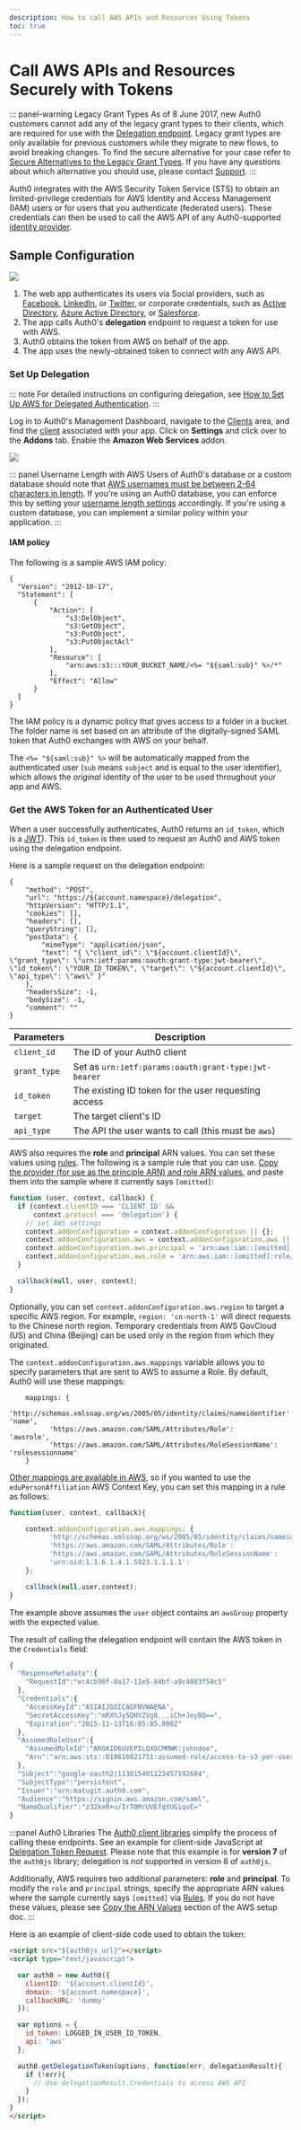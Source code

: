 ```yaml
---
description: How to call AWS APIs and Resources Using Tokens
toc: true
---
```


# Call AWS APIs and Resources Securely with Tokens

::: panel-warning Legacy Grant Types
As of 8 June 2017, new Auth0 customers cannot add any of the legacy grant types to their clients, which are required for use with the [Delegation endpoint](/api/authentication#get-token-info). Legacy grant types are only available for previous customers while they migrate to new flows, to avoid breaking changes. To find the secure alternative for your case refer to [Secure Alternatives to the Legacy Grant Types](#secure-alternatives-to-the-legacy-grant-types). If you have any questions about which alternative you should use, please contact [Support](${env.DOMAIN_URL_SUPPORT}).
:::

Auth0 integrates with the AWS Security Token Service (STS) to obtain an limited-privilege credentials for AWS Identity and Access Management (IAM) users or for users that you authenticate (federated users). These credentials can then be used to call the AWS API of any Auth0-supported [identity provider](/identityproviders).

## Sample Configuration

![](/media/articles/integrations/aws/aws-sts.png)

1. The web app authenticates its users via Social providers, such as [Facebook](/connections/social/facebook), [LinkedIn](/connections/social/linkedin), or [Twitter](/connections/social/twitter), or corporate credentials, such as [Active Directory](/connections/social/active-directory), [Azure Active Directory](/connections/enterprise/azure-active-directory), or [Salesforce](connections/social/salesforce).
2. The app calls Auth0's **delegation** endpoint to request a token for use with AWS.
3. Auth0 obtains the token from AWS on behalf of the app.
4. The app uses the newly-obtained token to connect with any AWS API.

### Set Up Delegation

::: note
For detailed instructions on configuring delegation, see [How to Set Up AWS for Delegated Authentication](/aws-api-setup).
:::

Log in to Auth0's Management Dashboard, navigate to the [Clients](${manage_url}/#/clients) area, and find the [client](/clients) associated with your app. Click on **Settings** and click over to the **Addons** tab. Enable the **Amazon Web Services** addon.

![](/media/articles/integrations/aws/aws-addon.png)

::: panel Username Length with AWS
Users of Auth0's database or a custom database should note that [AWS usernames must be between 2-64 characters in length](http://docs.aws.amazon.com/IAM/latest/UserGuide/troubleshoot_saml.html#troubleshoot_saml_invalid-rolesessionname). If you're using an Auth0 database, you can enforce this by setting your [username length settings](/connections/database/require-username#length) accordingly. If you're using a custom database, you can implement a similar policy within your application. 
:::

#### IAM policy

The following is a sample AWS IAM policy:

```text
{
  "Version": "2012-10-17",
  "Statement": [
      {
          "Action": [
              "s3:DelObject",
              "s3:GetObject",
              "s3:PutObject",
              "s3:PutObjectAcl"
          ],
          "Resource": [
              "arn:aws:s3:::YOUR_BUCKET_NAME/<%= "${saml:sub}" %>/*"
          ],
          "Effect": "Allow"
      }
  ]
}
```

The IAM policy is a dynamic policy that gives access to a folder in a bucket. The folder name is set based on an attribute of the digitally-signed SAML token that Auth0 exchanges with AWS on your behalf.

The `<%= "${saml:sub}" %>` will be automatically mapped from the authenticated user (`sub` means `subject` and is equal to the user identifier), which allows the *original* identity of the user to be used throughout your app and AWS.

### Get the AWS Token for an Authenticated User

When a user successfully authenticates, Auth0 returns an `id_token`, which is a [JWT](/jwt)). This `id_token` is then used to request an Auth0 and AWS token using the delegation endpoint.

Here is a sample request on the delegation endpoint:

```har
{
	"method": "POST",
	"url": "https://${account.namespace}/delegation",
	"httpVersion": "HTTP/1.1",
	"cookies": [],
	"headers": [],
	"queryString": [],
	"postData": {
		"mimeType": "application/json",
		"text": "{ \"client_id\": \"${account.clientId}\", \"grant_type\": \"urn:ietf:params:oauth:grant-type:jwt-bearer\", \"id_token\": \"YOUR_ID_TOKEN\", \"target\": \"${account.clientId}\", \"api_type\": \"aws\" }"
	},
	"headersSize": -1,
	"bodySize": -1,
	"comment": ""
}
```

| Parameters | Description |
| - | - |
| `client_id` | The ID of your Auth0 client |
| `grant_type` | Set as `urn:ietf:params:oauth:grant-type:jwt-bearer` |
| `id_token` | The existing ID token for the user requesting access |
| `target` | The target client's ID |
| `api_type` | The API the user wants to call (this must be `aws`) |

AWS also requires the **role** and **principal** ARN values. You can set these values using [rules](/rules). The following is a sample rule that you can use. [Copy the provider  (for use as the principle ARN) and role ARN values](/aws-api-setup#copy-the-arn-values), and paste them into the sample where it currently says `[omitted]`:

```js
function (user, context, callback) {
  if (context.clientID === 'CLIENT_ID' &&
      context.protocol === 'delegation') {
    // set AWS settings
    context.addonConfiguration = context.addonConfiguration || {};
    context.addonConfiguration.aws = context.addonConfiguration.aws || {};
    context.addonConfiguration.aws.principal = 'arn:aws:iam::[omitted]:saml-provider/auth0-provider';
    context.addonConfiguration.aws.role = 'arn:aws:iam::[omitted]:role/auth0-role';
  }

  callback(null, user, context);
}
```

Optionally, you can set `context.addonConfiguration.aws.region` to target a specific AWS region. For example, `region: 'cn-north-1'` will direct requests to the Chinese north region. Temporary credentials from AWS GovCloud (US) and China (Beijing) can be used only in the region from which they originated.

The `context.addonConfiguration.aws.mappings` variable allows you to specify parameters that are sent to AWS to assume a Role. By default, Auth0 will use these mappings:

```text
    mappings: {
          'http://schemas.xmlsoap.org/ws/2005/05/identity/claims/nameidentifier': 'name',
          'https://aws.amazon.com/SAML/Attributes/Role':                          'awsrole',
          'https://aws.amazon.com/SAML/Attributes/RoleSessionName':               'rolesessionname'
    }
```

[Other mappings are available in AWS](http://docs.aws.amazon.com/IAM/latest/UserGuide/id_roles_providers_create_saml_assertions.html), so if you wanted to use the `eduPersonAffiliation` AWS Context Key, you can set this mapping in a rule as follows:

```js
function(user, context, callback){

    context.addonConfiguration.aws.mappings: {
          'http://schemas.xmlsoap.org/ws/2005/05/identity/claims/nameidentifier': 'name',
          'https://aws.amazon.com/SAML/Attributes/Role':                          'awsrole',
          'https://aws.amazon.com/SAML/Attributes/RoleSessionName':               'rolesessionname',
          'urn:oid:1.3.6.1.4.1.5923.1.1.1.1':                                     'awsGroup'
    };

    callback(null,user,context);
}
```

The example above assumes the `user` object contains an `awsGroup` property with the expected value.

The result of calling the delegation endpoint will contain the AWS token in the `Credentials` field:

```js
{
  "ResponseMetadata":{
    "RequestId":"ec4cb90f-8a17-11e5-84bf-a9c4083f50c5"
  },
  "Credentials":{
    "AccessKeyId":"ASIAIJGOICAGFNVWAENA",
    "SecretAccessKey":"mRXhJySQHYZVg8...iCh+JeyBQ==",
    "Expiration":"2015-11-13T16:05:05.000Z"
  },
  "AssumedRoleUser":{
    "AssumedRoleId":"AROAID6UVEPILQXDCMMWK:johndoe",
    "Arn":"arn:aws:sts::010616021751:assumed-role/access-to-s3-per-user/johndoe"
  },
  "Subject":"google-oauth2|113015401123457192604",
  "SubjectType":"persistent",
  "Issuer":"urn:matugit.auth0.com",
  "Audience":"https://signin.aws.amazon.com/saml",
  "NameQualifier":"z32keR+u/IrT0MrUVEfqYUGiqvE="
}
```

:::panel Auth0 Libraries
The [Auth0 client libraries](/libraries) simplify the process of calling these endpoints. See an example for client-side JavaScript at [Delegation Token Request](/libraries/auth0js/v7#delegation-token-request). Please note that this example is for **version 7** of the `auth0js` library; delegation is *not* supported in version 8 of `auth0js`.

Additionally, AWS requires two additional parameters: **role** and **principal**. To modify the `role` and `principal` strings, specify the appropriate ARN values where the sample currently says `[omitted]` via [Rules](${manage_url}/#/rules). If you do not have these values, please see [Copy the ARN Values](/aws-api-setup#copy-the-arn-values) section of the AWS setup doc.
:::

Here is an example of client-side code used to obtain the token:

```html
<script src="${auth0js_url}"></script>
<script type="text/javascript">

  var auth0 = new Auth0({
    clientID: '${account.clientId}',
    domain: '${account.namespace}',
    callbackURL: 'dummy'
  });

  var options = {
    id_token: LOGGED_IN_USER_ID_TOKEN,
    api: 'aws'
  };

  auth0.getDelegationToken(options, function(err, delegationResult){
    if (!err){
      // Use delegationResult.Credentials to access AWS API
    }
  });
}
</script>
```
